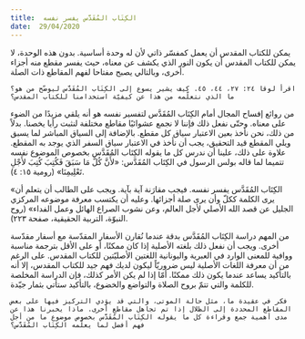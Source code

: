 ```yaml
---
title:  الكِتَاب المُقَدَّس يفسر نفسه
date:  29/04/2020
---
```


يمكن للكتاب المقدس أن يعمل كمفسّر ذاتي لأن له وحدة أساسية. بدون هذه الوحدة، لا يمكن للكتاب المقدس أن يكون النور الذي يكشف عن معناه، حيث يفسر مقطع منه أجزاء أخرى، وبالتالي يصبح مفتاحا لفهم المقاطع ذات الصلة.

`اقرأ لوقا ٢٤: ٢٧، ٤٤، ٤٥. كيف يشير يسوع إلى الكِتَاب المُقَدَّس ليوضّح من هو؟ ما الذي نتعلّمه من هذا عن كيفيّة استخدامنا للكتاب المقدس؟`

من روائع إفساح المجال أمام الكِتَاب المُقَدَّس لتفسير نفسه هو أنه يلقي مزيدًا من الضوء على معناه. وحتّى نفعل ذلك فإننا لا نجمع عشوائيًا مقاطع مختلفة لنثبت رأيا يخصنا. بدلاً من ذلك، نحن نأخذ بعين الاعتبار سياق كل مقطع. بالإضافة إلى السياق المباشر لما يسبق ويلي المقطع قيد التحقيق، يجب أن نأخذ في الاعتبار سياق السفر الذي يوجد به المقطع. علاوة على ذلك، علينا أن ندرس كل ما يقوله الكِتَاب المُقَدَّس بخصوص الموضوع نفسه تتميما لما قاله بولس الرسول في الكِتَاب المُقَدَّس: «لأَنَّ كُلَّ مَا سَبَقَ فَكُتِبَ كُتِبَ لأَجْلِ تَعْلِيمِنَا» (رومية ١٥: ٤).

«الكِتَاب المُقَدَّس يفسر نفسه. فيجب مقارَنة آية بآية. ويجب على الطالب أن يتعلم أن يرى الكلمة ككلّ وأن يرى صلة أجزائها. وعليه أن يكتسب معرفة موضوعه المركزي الجليل عن قصد الله الأصلي لأجل العالم، وعن نشوب الصراع الهائل وعمل الفداء» (روح النبوّة، التربية الحقيقية، صفحة ٢٢٣).

من المهم دراسة الكِتَاب المُقَدَّس بدقة عندما نُقارن الأسفار المقدّسة مع أسفار مقدّسة أخرى. ويجب أن نفعل ذلك بلغته الأصلية إذا كان ممكنًا، أو على الأقل بترجمة مناسبة ووافية للمعنى الوارد في العبرية واليونانية اللغتين الأصليّتين للكتاب المقدس. على الرغم من أن معرفة اللغات الأصلية ليس ضروريّاً ليكون لديك فهم جيد للكتاب المقدس، إلا أنه بالتأكيد يساعد عندما يكون ذلك ممكنًا. أمّا إذا لم يكن الأمر كذلك، فإن الدراسة المخلصة للكلمة والتي تتمّ بروح الصلاة والتواضع والخضوع، بالتأكيد ستأتي بثمار جيّدة.

`فكر في عقيدة ما، مثل حالة الموتى، والتي قد يؤدي التركيز فيها على بعض المقاطع المحددة إلى الظلال إذا تم تجاهل مقاطع أخرى. ماذا يخبرنا هذا عن مدى أهمية جمع وقراءة كل ما يقوله الكِتَاب المُقَدَّس بخصوص موضوع ما من أجل فهم أفضل لما يعلّمه الكِتَاب المُقَدَّس؟`